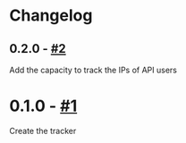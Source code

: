 # Changelog

## 0.2.0 - [#2](https://github.com/openfisca/tracker/pull/2)

Add the capacity to track the IPs of API users

# 0.1.0 - [#1](https://github.com/openfisca/tracker/pull/1)

Create the tracker
